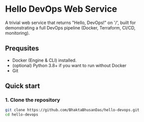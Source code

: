 # Hello DevOps Web Service

A trivial web service that returns "Hello, DevOps!" on '/', built for demonstrating a full DevOps pipeline (Docker, Terraform, CI/CD, monitoring).

## Prequsites

- Docker (Engine & CLI) installed.
- (optional) Python 3.8+ if you want to run without Docker
- Git

## Quick start

### 1. Clone the repository

```bash
git clone https://github.com/BhaktaBhusanDas/hello-devops.git
cd hello-devops
